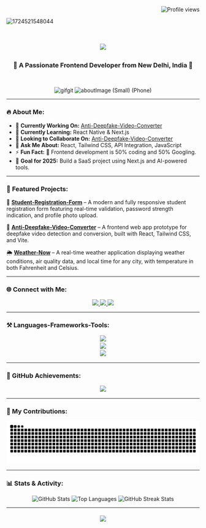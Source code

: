 <p align="right">
  <img src="https://komarev.com/ghpvc/?username=kumarsuraj345678&label=Profile%20views&color=0e75b6&style=flat" alt="Profile views" />
</p>

![1724521548044](https://github.com/user-attachments/assets/af7d2578-47c0-47b3-af9e-eb15e6d48e89)

  <h1 align="center">
    <img src="https://readme-typing-svg.herokuapp.com/?font=Righteous&size=35&center=true&vCenter=true&width=500&height=70&duration=4000&lines=Hi+There!+👋;+I'm+Suraj+Kumar!;" />
  </h1>


<h3 align="center">🚀 A Passionate Frontend Developer from New Delhi, India 🚀</h3>

<br/>

<div align="center">

![gifgit](https://github.com/user-attachments/assets/c5d69961-a180-4a9d-b5da-2a3e488a590e)
![aboutImage (Small) (Phone)](https://github.com/user-attachments/assets/8184b0e2-b3ea-4481-92c1-574f9c435a3a)

</div>


---

### 🔥 About Me:

- 🔭 **Currently Working On:** [Anti-Deepfake-Video-Converter](https://github.com/kumarsuraj345678/Anti-Deepfake-Video-Converter)
- 🌱 **Currently Learning:** React Native & Next.js
- 👯 **Looking to Collaborate On:** [Anti-Deepfake-Video-Converter](https://github.com/kumarsuraj345678/Anti-Deepfake-Video-Converter)
- 💬 **Ask Me About:** React, Tailwind CSS, API Integration, JavaScript
- ⚡ **Fun Fact:** 🚀 Frontend development is 50% coding and 50% Googling.
- 🎯 **Goal for 2025:** Build a SaaS project using Next.js and AI-powered tools.

---

### 📌 **Featured Projects:**  

📝 **[Student-Registration-Form](https://github.com/kumarsuraj345678/Student-Registration-Form)** – A modern and fully responsive student registration form featuring real-time validation, password strength indication, and profile photo upload.  

🚀 **[Anti-Deepfake-Video-Converter](https://github.com/kumarsuraj345678/Anti-Deepfake-Video-Converter)** – A frontend web app prototype for deepfake video detection and conversion, built with React, Tailwind CSS, and Vite.  

🌦️ **[Weather-Now](https://github.com/kumarsuraj345678/Weather-Now)** – A real-time weather application displaying weather conditions, air quality data, and local time for any city, with temperature in both Fahrenheit and Celsius.  

---

### 🌐 Connect with Me:
 
<p align="center"> 
  <a href="mailto:kumarsuraj345678@gmail.com">
    <img src="https://img.shields.io/badge/Gmail-333333?style=for-the-badge&logo=gmail&logoColor=red" />
  </a>
  <a href="https://linkedin.com/in/kumarsuraj345678" target="_blank">
    <img src="https://img.shields.io/badge/LinkedIn-0077B5?style=for-the-badge&logo=linkedin&logoColor=white" target="_blank" />
  </a>
  <a href="https://kumarsuraj345678.netlify.app/" target="_blank">
     <img src="https://img.shields.io/badge/Portfolio-FF5722?style=for-the-badge&logo=todoist&logoColor=white" target="_blank" /> 
  </a>
</p>

---

### ⚒️ Languages-Frameworks-Tools:
<p align="center">
    <img src="https://skillicons.dev/icons?i=html,css,js,sass" /><br/>
    <img src="https://skillicons.dev/icons?i=react,redux,bootstrap,tailwind,materialui,nextjs" /><br/>
    <img src="https://skillicons.dev/icons?i=npm,babel,figma,vite,netlify,vscode,git,github" />
</p>

---

### 🚀 GitHub Achievements:
<p align="center">
    <img src="https://github-profile-trophy.vercel.app/?username=kumarsuraj345678&theme=onedark&no-frame=true&margin-w=15&row=1&column=6" />
</p>

---

### 🐍 My Contributions:
<p align="center">
  <img alt="snake eating my contributions" src="https://raw.githubusercontent.com/kumarsuraj345678/kumarsuraj345678/output/github-contribution-grid-snake.svg" />
</p>

---

### 📊 Stats & Activity:
<div align="center">
  <img height="180em" src="https://github-readme-stats.vercel.app/api?username=kumarsuraj345678&theme=default&show_icons=true&hide_border=true&count_private=true" alt="GitHub Stats" />
  
  <img height="180em" src="https://github-readme-stats.vercel.app/api/top-langs/?username=kumarsuraj345678&layout=compact&hide=jupyter%20notebook&theme=default" alt="Top Languages" />
  
  <img height="180em" src="https://streak-stats.demolab.com?user=kumarsuraj345678&theme=default&hide_border=true" alt="GitHub Streak Stats" />
</div>



---

<h4 align="center">
    <img src="https://readme-typing-svg.herokuapp.com/?font=Righteous&size=35&center=true&vCenter=true&width=500&height=70&duration=4000&lines=⭐️+Inspired+by+great+projects?;Let's+connect+and+collaborate!" />
</h4>


